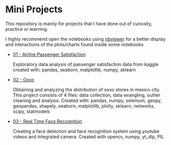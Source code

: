 # Mini Projects

This repository is mainly for projects that I have done out of curiosity, practice or learning.

I highly recommend open the notebooks using [nbviewer](https://nbviewer.org/) for a better display and interactions of the plots/charts found inside some notebooks

* [01 - Airline Passenger Satisfaction](https://github.com/Luis-Alat/mini_projects/blob/main/01_AirlinePassengerSatisfactionEDA.ipynb)

    Exploratory data analysis of passenger satisfaction data from kaggle created with: pandas, seaborn, matplotlib, numpy, sklearn

* [02 - Oxxo](https://github.com/Luis-Alat/mini_projects/tree/main/02_Oxxo)

    Obtaining and analyzing the distribution of oxxo stores in mexico city. This project consists of 4 files: data collection, data wrangling, outlier cleaning and analysis. Created with: pandas, numpy, selenium, geopy, geopandas, shapely, seaborn, matplotlib, plotly, sklearn, networkx, scipy, statmodels 

* [03 - Real Time Face Recognition](https://github.com/Luis-Alat/mini_projects/tree/main/03_RealTimeFaceDetection)

    Creating a face detection and face recognition system using youtube videos and integrated camera. Created with opencv, numpy, yt_dlp, PIL
